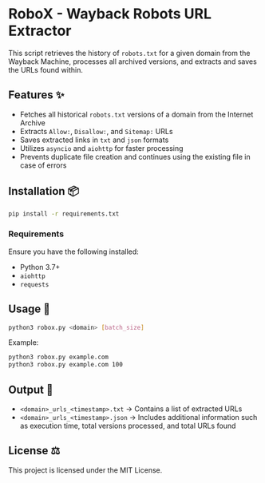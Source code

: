 # RoboX - Wayback Robots URL Extractor

This script retrieves the history of `robots.txt` for a given domain from the Wayback Machine, processes all archived versions, and extracts and saves the URLs found within.

## Features ✨

- Fetches all historical `robots.txt` versions of a domain from the Internet Archive
- Extracts `Allow:`, `Disallow:`, and `Sitemap:` URLs
- Saves extracted links in `txt` and `json` formats
- Utilizes `asyncio` and `aiohttp` for faster processing
- Prevents duplicate file creation and continues using the existing file in case of errors

## Installation 📦

```bash
pip install -r requirements.txt
```

### Requirements

Ensure you have the following installed:

- Python 3.7+
- `aiohttp`
- `requests`

## Usage 🚀

```bash
python3 robox.py <domain> [batch_size]
```

Example:

```bash
python3 robox.py example.com
python3 robox.py example.com 100
```

## Output 📂

- `<domain>_urls_<timestamp>.txt` → Contains a list of extracted URLs
- `<domain>_urls_<timestamp>.json` → Includes additional information such as execution time, total versions processed, and total URLs found

## License ⚖️

This project is licensed under the MIT License.


